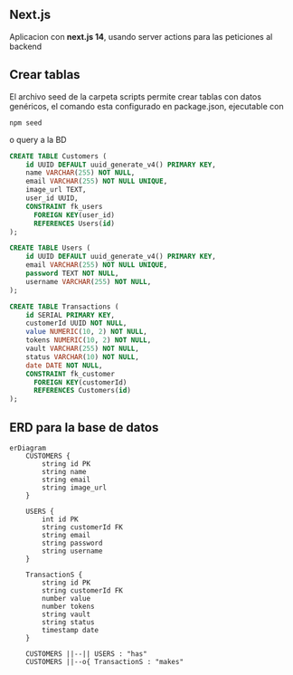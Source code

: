 ## Next.js

Aplicacion con **next.js 14**, usando server actions para las peticiones al backend

## Crear tablas
El archivo seed de la carpeta scripts permite crear tablas con datos genéricos, el comando esta configurado en package.json, ejecutable con 
```
npm seed
```
o query a la BD
```sql
CREATE TABLE Customers (
    id UUID DEFAULT uuid_generate_v4() PRIMARY KEY,
    name VARCHAR(255) NOT NULL,
    email VARCHAR(255) NOT NULL UNIQUE,
    image_url TEXT,
    user_id UUID,
    CONSTRAINT fk_users
      FOREIGN KEY(user_id) 
      REFERENCES Users(id)
);

CREATE TABLE Users (
    id UUID DEFAULT uuid_generate_v4() PRIMARY KEY,
    email VARCHAR(255) NOT NULL UNIQUE,
    password TEXT NOT NULL,
    username VARCHAR(255) NOT NULL,
);

CREATE TABLE Transactions (
    id SERIAL PRIMARY KEY,
    customerId UUID NOT NULL,
    value NUMERIC(10, 2) NOT NULL,
    tokens NUMERIC(10, 2) NOT NULL,
    vault VARCHAR(255) NOT NULL,
    status VARCHAR(10) NOT NULL, 
    date DATE NOT NULL,
    CONSTRAINT fk_customer
      FOREIGN KEY(customerId) 
      REFERENCES Customers(id)
);

```

## ERD para la base de datos
```mermaid
erDiagram
    CUSTOMERS {
        string id PK
        string name
        string email
        string image_url
    }

    USERS {
        int id PK
        string customerId FK
        string email
        string password
        string username
    }

    TransactionS {
        string id PK
        string customerId FK
        number value
        number tokens
        string vault
        string status
        timestamp date
    }

    CUSTOMERS ||--|| USERS : "has"
    CUSTOMERS ||--o{ TransactionS : "makes"
```
